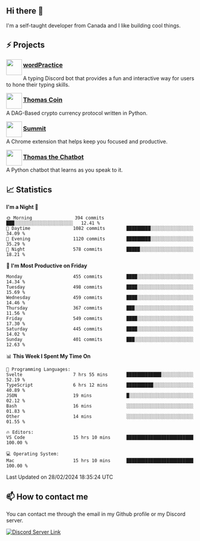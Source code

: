 <h2>Hi there 👋</h2>

<p>I'm a self-taught developer from Canada and I like building cool things.</p>

<h2>⚡ Projects</h2>

<img align="left" src="https://i.imgur.com/BIzs17V.png" width="42" height="42" />
<h3><a target="_blank" href="https://wordpractice.principle.sh/">wordPractice</a></h3>
<p>A typing Discord bot that provides a fun and interactive way for users to hone their typing skills.</p>

<img align="left" src="https://i.imgur.com/4FdQpgN.png" width="42" height="42" />
<h3><a href="https://github.com/principle105/thomas-coin">Thomas Coin</a></h3>
<p>A DAG-Based crypto currency protocol written in Python.</p>

<img align="left" src="https://i.imgur.com/Ly8Atho.png" width="42" height="42" />
<h3><a href="https://summit.sh/">Summit</a></h3>
<p>A Chrome extension that helps keep you focused and productive.</p>

<img align="left" src="https://i.imgur.com/hA9YF2s.png" width="42" height="42" />
<h3><a href="https://github.com/principle105/thomasthechatbot">Thomas the Chatbot</a></h3>
<p>A Python chatbot that learns as you speak to it.</p>

<h2>📈 Statistics</h2>

<!--START_SECTION:waka-->
**I'm a Night 🦉** 

```text
🌞 Morning                394 commits         ███░░░░░░░░░░░░░░░░░░░░░░   12.41 % 
🌆 Daytime                1082 commits        █████████░░░░░░░░░░░░░░░░   34.09 % 
🌃 Evening                1120 commits        █████████░░░░░░░░░░░░░░░░   35.29 % 
🌙 Night                  578 commits         █████░░░░░░░░░░░░░░░░░░░░   18.21 % 
```
📅 **I'm Most Productive on Friday** 

```text
Monday                   455 commits         ████░░░░░░░░░░░░░░░░░░░░░   14.34 % 
Tuesday                  498 commits         ████░░░░░░░░░░░░░░░░░░░░░   15.69 % 
Wednesday                459 commits         ████░░░░░░░░░░░░░░░░░░░░░   14.46 % 
Thursday                 367 commits         ███░░░░░░░░░░░░░░░░░░░░░░   11.56 % 
Friday                   549 commits         ████░░░░░░░░░░░░░░░░░░░░░   17.30 % 
Saturday                 445 commits         ████░░░░░░░░░░░░░░░░░░░░░   14.02 % 
Sunday                   401 commits         ███░░░░░░░░░░░░░░░░░░░░░░   12.63 % 
```


📊 **This Week I Spent My Time On** 

```text
💬 Programming Languages: 
Svelte                   7 hrs 55 mins       █████████████░░░░░░░░░░░░   52.19 % 
TypeScript               6 hrs 12 mins       ██████████░░░░░░░░░░░░░░░   40.89 % 
JSON                     19 mins             █░░░░░░░░░░░░░░░░░░░░░░░░   02.12 % 
Bash                     16 mins             ░░░░░░░░░░░░░░░░░░░░░░░░░   01.83 % 
Other                    14 mins             ░░░░░░░░░░░░░░░░░░░░░░░░░   01.55 % 

🔥 Editors: 
VS Code                  15 hrs 10 mins      █████████████████████████   100.00 % 

💻 Operating System: 
Mac                      15 hrs 10 mins      █████████████████████████   100.00 % 
```


 Last Updated on 28/02/2024 18:35:24 UTC
<!--END_SECTION:waka-->

<h2>📫 How to contact me</h2>

You can contact me through the email in my Github profile or my Discord server.

[![Discord Server Link](https://dcbadge.vercel.app/api/server/DHnk46C)](https://discord.gg/DHnk46C)

